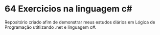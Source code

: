 # 64 Exercicios na linguagem c#
 Repositório criado afim de demonstrar meus estudos diários em Lógica de Programação utitlizando .net e linguagem c#.
 

